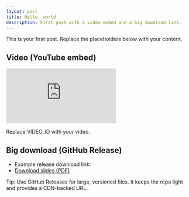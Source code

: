 ```yaml
---
layout: post
title: Hello, world
description: First post with a video embed and a big download link.
---
```


This is your first post. Replace the placeholders below with your content.

## Video (YouTube embed)

<div class="video">
  <iframe
    src="https://www.youtube.com/embed/VIDEO_ID"
    title="YouTube video"
    frameborder="0"
    allow="accelerometer; autoplay; clipboard-write; encrypted-media; gyroscope; picture-in-picture; web-share"
    allowfullscreen
  ></iframe>
  <p class="caption">Replace VIDEO_ID with your video.</p>
  
</div>

## Big download (GitHub Release)

- Example release download link:
- [Download slides (PDF)](https://github.com/your-username/your-repo/releases/download/v1.0/slides.pdf)

Tip: Use GitHub Releases for large, versioned files. It keeps the repo light and provides a CDN-backed URL.

